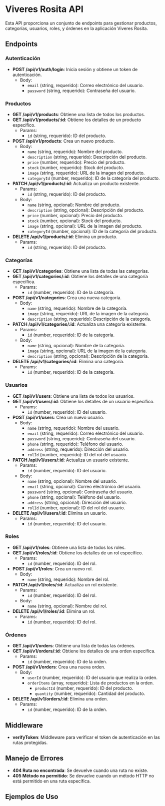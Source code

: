 # Viveres Rosita API

Esta API proporciona un conjunto de endpoints para gestionar productos, categorías, usuarios, roles, y órdenes en la aplicación Viveres Rosita.

## Endpoints

### Autenticación

- **POST /api/v1/auth/login**: Inicia sesión y obtiene un token de autenticación.
    - Body:
        - `email` (string, requerido): Correo electrónico del usuario.
        - `password` (string, requerido): Contraseña del usuario.

### Productos

- **GET /api/v1/products**: Obtiene una lista de todos los productos.
- **GET /api/v1/products/:id**: Obtiene los detalles de un producto específico.
    - Params:
        - `id` (string, requerido): ID del producto.
- **POST /api/v1/products**: Crea un nuevo producto.
    - Body:
        - `name` (string, requerido): Nombre del producto.
        - `description` (string, requerido): Descripción del producto.
        - `price` (number, requerido): Precio del producto.
        - `stock` (number, requerido): Stock del producto.
        - `image` (string, requerido): URL de la imagen del producto.
        - `categoryId` (number, requerido): ID de la categoría del producto.
- **PATCH /api/v1/products/:id**: Actualiza un producto existente.
    - Params:
        - `id` (string, requerido): ID del producto.
    - Body:
        - `name` (string, opcional): Nombre del producto.
        - `description` (string, opcional): Descripción del producto.
        - `price` (number, opcional): Precio del producto.
        - `stock` (number, opcional): Stock del producto.
        - `image` (string, opcional): URL de la imagen del producto.
        - `categoryId` (number, opcional): ID de la categoría del producto.
- **DELETE /api/v1/products/:id**: Elimina un producto.
    - Params:
        - `id` (string, requerido): ID del producto.

### Categorías

- **GET /api/v1/categories**: Obtiene una lista de todas las categorías.
- **GET /api/v1/categories/:id**: Obtiene los detalles de una categoría específica.
    - Params:
        - `id` (number, requerido): ID de la categoría.
- **POST /api/v1/categories**: Crea una nueva categoría.
    - Body:
        - `name` (string, requerido): Nombre de la categoría.
        - `image` (string, requerido): URL de la imagen de la categoría.
        - `description` (string, requerido): Descripción de la categoría.
- **PATCH /api/v1/categories/:id**: Actualiza una categoría existente.
    - Params:
        - `id` (number, requerido): ID de la categoría.
    - Body:
        - `name` (string, opcional): Nombre de la categoría.
        - `image` (string, opcional): URL de la imagen de la categoría.
        - `description` (string, opcional): Descripción de la categoría.
- **DELETE /api/v1/categories/:id**: Elimina una categoría.
    - Params:
        - `id` (number, requerido): ID de la categoría.

### Usuarios

- **GET /api/v1/users**: Obtiene una lista de todos los usuarios.
- **GET /api/v1/users/:id**: Obtiene los detalles de un usuario específico.
    - Params:
        - `id` (number, requerido): ID del usuario.
- **POST /api/v1/users**: Crea un nuevo usuario.
    - Body:
        - `name` (string, requerido): Nombre del usuario.
        - `email` (string, requerido): Correo electrónico del usuario.
        - `password` (string, requerido): Contraseña del usuario.
        - `phone` (string, requerido): Teléfono del usuario.
        - `address` (string, requerido): Dirección del usuario.
        - `rolId` (number, requerido): ID del rol del usuario.
- **PATCH /api/v1/users/:id**: Actualiza un usuario existente.
    - Params:
        - `id` (number, requerido): ID del usuario.
    - Body:
        - `name` (string, opcional): Nombre del usuario.
        - `email` (string, opcional): Correo electrónico del usuario.
        - `password` (string, opcional): Contraseña del usuario.
        - `phone` (string, opcional): Teléfono del usuario.
        - `address` (string, opcional): Dirección del usuario.
        - `rolId` (number, opcional): ID del rol del usuario.
- **DELETE /api/v1/users/:id**: Elimina un usuario.
    - Params:
        - `id` (number, requerido): ID del usuario.

### Roles

- **GET /api/v1/roles**: Obtiene una lista de todos los roles.
- **GET /api/v1/roles/:id**: Obtiene los detalles de un rol específico.
    - Params:
        - `id` (number, requerido): ID del rol.
- **POST /api/v1/roles**: Crea un nuevo rol.
    - Body:
        - `name` (string, requerido): Nombre del rol.
- **PATCH /api/v1/roles/:id**: Actualiza un rol existente.
    - Params:
        - `id` (number, requerido): ID del rol.
    - Body:
        - `name` (string, opcional): Nombre del rol.
- **DELETE /api/v1/roles/:id**: Elimina un rol.
    - Params:
        - `id` (number, requerido): ID del rol.

### Órdenes

- **GET /api/v1/orders**: Obtiene una lista de todas las órdenes.
- **GET /api/v1/orders/:id**: Obtiene los detalles de una orden específica.
    - Params:
        - `id` (number, requerido): ID de la orden.
- **POST /api/v1/orders**: Crea una nueva orden.
    - Body:
        - `userId` (number, requerido): ID del usuario que realiza la orden.
        - `orderItems` (array, requerido): Lista de productos en la orden.
            - `productId` (number, requerido): ID del producto.
            - `quantity` (number, requerido): Cantidad del producto.
- **DELETE /api/v1/orders/:id**: Elimina una orden.
    - Params:
        - `id` (number, requerido): ID de la orden.

## Middleware

- **verifyToken**: Middleware para verificar el token de autenticación en las rutas protegidas.

## Manejo de Errores

- **404 Ruta no encontrada**: Se devuelve cuando una ruta no existe.
- **405 Método no permitido**: Se devuelve cuando un método HTTP no está permitido en una ruta específica.

## Ejemplos de Uso

